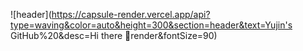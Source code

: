 

<!--
**Yujin0827/Yujin0827** is a ✨ _special_ ✨ repository because its `README.md` (this file) appears on your GitHub profile.

Here are some ideas to get you started:

- 🔭 I’m currently working on ...
- 🌱 I’m currently learning ...
- 👯 I’m looking to collaborate on ...
- 🤔 I’m looking for help with ...
- 💬 Ask me about ...
- 📫 How to reach me: ...
- 😄 Pronouns: ...
- ⚡ Fun fact: ...

### Hi there 👋
-->

![header](https://capsule-render.vercel.app/api?type=waving&color=auto&height=300&section=header&text=Yujin's GitHub%20&desc=Hi there 👋render&fontSize=90)
